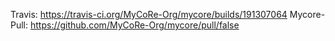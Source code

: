 Travis: https://travis-ci.org/MyCoRe-Org/mycore/builds/191307064 Mycore-Pull: https://github.com/MyCoRe-Org/mycore/pull/false
